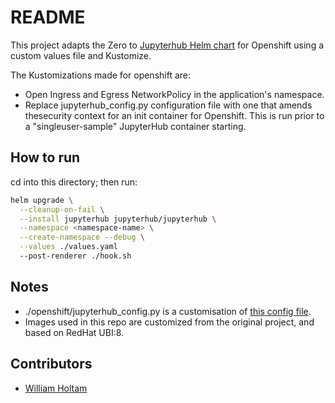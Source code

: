 # README

This project adapts the Zero to [Jupyterhub Helm chart]() for Openshift using a custom values file and Kustomize.

The Kustomizations made for openshift are:

- Open Ingress and Egress NetworkPolicy in the application's namespace.
- Replace jupyterhub_config.py configuration file with one that amends thesecurity context for an init container for Openshift. This is run prior to a "singleuser-sample" JupyterHub container starting.

## How to run

cd into this directory; then run:

```bash
helm upgrade \
  --cleanup-on-fail \
  --install jupyterhub jupyterhub/jupyterhub \
  --namespace <namespace-name> \
  --create-namespace --debug \
  --values ./values.yaml
  --post-renderer ./hook.sh
```

## Notes

- ./openshift/jupyterhub_config.py is a customisation of [this config file](<https://github.com/jupyterhub/zero-to-jupyterhub-k8s/blob/main/jupyterhub/files/hub/jupyterhub_config.py>).
- Images used in this repo are customized from the original project, and based on RedHat UBI:8.

## Contributors

- [William Holtam](will.holtam@gembaadvantage.com)
